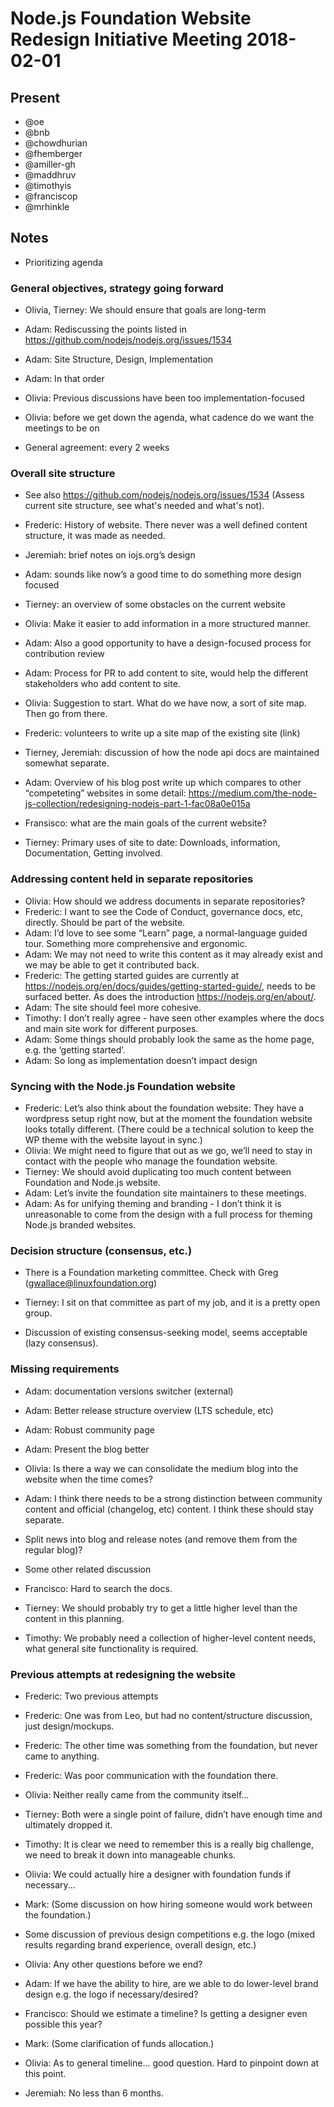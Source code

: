 # Node.js Foundation Website Redesign Initiative Meeting 2018-02-01

## Present
- @oe
- @bnb
- @chowdhurian
- @fhemberger
- @amiller-gh
- @maddhruv
- @timothyis
- @franciscop
- @mrhinkle

## Notes

- Prioritizing agenda

### General objectives, strategy going forward

- Olivia, Tierney: We should ensure that goals are long-term
- Adam: Rediscussing the points listed in https://github.com/nodejs/nodejs.org/issues/1534
- Adam: Site Structure, Design, Implementation
- Adam: In that order
- Olivia: Previous discussions have been too implementation-focused

- Olivia: before we get down the agenda, what cadence do we want the meetings to be on
- General agreement: every 2 weeks

### Overall site structure

- See also https://github.com/nodejs/nodejs.org/issues/1534 (Assess current site structure, see what's needed and what's not).

- Frederic: History of website. There never was a well defined content structure, it was made as needed.
- Jeremiah: brief notes on iojs.org’s design
- Adam: sounds like now’s a good time to do something more design focused
- Tierney: an overview of some obstacles on the current website
- Olivia: Make it easier to add information in a more structured manner.
- Adam: Also a good opportunity to have a design-focused process for contribution review
- Adam: Process for PR to add content to site, would help the different stakeholders who add content to site.
- Olivia: Suggestion to start. What do we have now, a sort of site map. Then go from there.
- Frederic: volunteers to write up a site map of the existing site (link)
- Tierney, Jeremiah: discussion of how the node api docs are maintained somewhat separate.
- Adam: Overview of his blog post write up which compares to other “competeting” websites in some detail: https://medium.com/the-node-js-collection/redesigning-nodejs-part-1-fac08a0e015a
- Fransisco: what are the main goals of the current website?
- Tierney: Primary uses of site to date: Downloads, information, Documentation, Getting involved.

### Addressing content held in separate repositories

- Olivia: How should we address documents in separate repositories?
- Frederic: I want to see the Code of Conduct, governance docs, etc, directly. Should be part of the website.
- Adam: I’d love to see some “Learn” page, a normal-language guided tour. Something more comprehensive and ergonomic.
- Adam: We may not need to write this content as it may already exist and we may be able to get it contributed back.
- Frederic: The getting started guides are currently at https://nodejs.org/en/docs/guides/getting-started-guide/, needs to be surfaced better. As does the introduction https://nodejs.org/en/about/.
- Adam: The site should feel more cohesive.
- Timothy: I don’t really agree - have seen other examples where the docs and main site work for different purposes.
- Adam: Some things should probably look the same as the home page, e.g. the ‘getting started’.
- Adam: So long as implementation doesn’t impact design

### Syncing with the Node.js Foundation website

- Frederic: Let’s also think about the foundation website: They have a wordpress setup right now, but at the moment the foundation website looks totally different. (There could be a technical solution to keep the WP theme with the website layout in sync.)
- Olivia: We might need to figure that out as we go, we’ll need to stay in contact with the people who manage the foundation website.
- Tierney: We should avoid duplicating too much content between Foundation and Node.js website.
- Adam: Let’s invite the foundation site maintainers to these meetings.
- Adam: As for unifying theming and branding - I don’t think it is unreasonable to come from the design with a full process for theming Node.js branded websites.

### Decision structure (consensus, etc.)

- There is a Foundation marketing committee. Check with Greg (gwallace@linuxfoundation.org)
- Tierney: I sit on that committee as part of my job, and it is a pretty open group.

- Discussion of existing consensus-seeking model, seems acceptable (lazy consensus).

### Missing requirements

- Adam: documentation versions switcher (external)
- Adam: Better release structure overview (LTS schedule, etc)
- Adam: Robust community page
- Adam: Present the blog better
- Olivia: Is there a way we can consolidate the medium blog into the website when the time comes?
- Adam: I think there needs to be a strong distinction between community content and official (changelog, etc)  content. I think these should stay separate.
- Split news into blog and release notes (and remove them from the regular blog)?

- Some other related discussion

- Francisco: Hard to search the docs.
- Tierney: We should probably try to get a little higher level than the content in this planning.
- Timothy: We probably need a collection of higher-level content needs, what general site functionality is required.

### Previous attempts at redesigning the website

- Frederic: Two previous attempts
- Frederic: One was from Leo, but had no content/structure discussion, just design/mockups.
- Frederic: The other time was something from the foundation, but never came to anything.
- Frederic: Was poor communication with the foundation there.
- Olivia: Neither really came from the community itself…
- Tierney: Both were a single point of failure, didn’t have enough time and ultimately dropped it.
- Timothy: It is clear we need to remember this is a really big challenge, we need to break it down into manageable chunks.
- Olivia: We could actually hire a designer with foundation funds if necessary...
- Mark: (Some discussion on how hiring someone would work between the foundation.)

- Some discussion of previous design competitions e.g. the logo (mixed results regarding brand experience, overall design, etc.)

- Olivia: Any other questions before we end?
- Adam: If we have the ability to hire, are we able to do lower-level brand design e.g. the logo if necessary/desired?

- Francisco: Should we estimate a timeline? Is getting a designer even possible this year?
- Mark: (Some clarification of funds allocation.)
- Olivia: As to general timeline… good question. Hard to pinpoint down at this point.
- Jeremiah: No less than 6 months.
